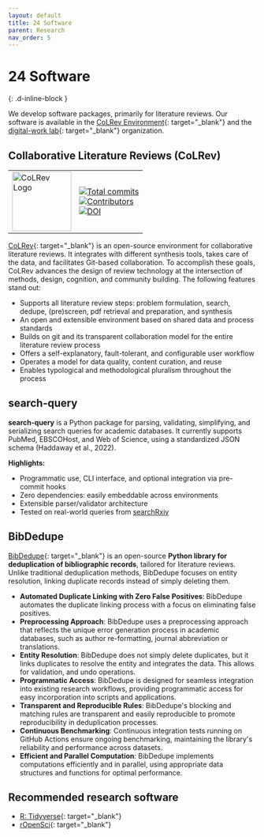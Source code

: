 ```yaml
---
layout: default
title: 24 Software
parent: Research
nav_order: 5
---
```


# 24 Software
{: .d-inline-block }

We develop software packages, primarily for literature reviews.
Our software is available in the [CoLRev Environment](https://github.com/CoLRev-Environment){: target="_blank"} and the [digital-work lab](https://github.com/orgs/digital-work-lab/repositories){: target="_blank"} organization.

## Collaborative Literature Reviews (CoLRev)

<table>
  <tr>
    <td><img src="https://raw.githubusercontent.com/CoLRev-Ecosystem/colrev/main/docs/figures/logo_small.png" alt="CoLRev Logo" width="120"></td>
    <td>
      <a href="https://github.com/CoLRev-Environment/colrev"><img src="https://img.shields.io/github/commit-activity/t/CoLRev-Environment/colrev" alt="Total commits"></a><br>
      <a href="https://github.com/CoLRev-Environment/colrev"><img src="https://img.shields.io/github/contributors-anon/CoLRev-Environment/colrev" alt="Contributors"></a><br>
      <a href="https://zenodo.org/badge/latestdoi/363073613"><img src="https://zenodo.org/badge/363073613.svg" alt="DOI"></a>
    </td>
  </tr>
</table>

[CoLRev](https://github.com/CoLRev-Environment/colrev){: target="_blank"} is an open-source environment for collaborative literature reviews.
It integrates with different synthesis tools, takes care of the data, and facilitates Git-based collaboration. 
To accomplish these goals, CoLRev advances the design of review technology at the intersection of methods, design, cognition, and community building.
The following features stand out:

- Supports all literature review steps: problem formulation, search, dedupe, (pre)screen, pdf retrieval and preparation, and synthesis
- An open and extensible environment based on shared data and process standards
- Builds on git and its transparent collaboration model for the entire literature review process
- Offers a self-explanatory, fault-tolerant, and configurable user workflow
- Operates a model for data quality, content curation, and reuse
- Enables typological and methodological pluralism throughout the process

## search-query

**search-query** is a Python package for parsing, validating, simplifying, and serializing search queries for academic databases. It currently supports PubMed, EBSCOHost, and Web of Science, using a standardized JSON schema (Haddaway et al., 2022).

**Highlights:**

- Programmatic use, CLI interface, and optional integration via pre-commit hooks
- Zero dependencies: easily embeddable across environments
- Extensible parser/validator architecture
- Tested on real-world queries from [searchRxiv](https://www.searchrxiv.org/)

## BibDedupe

[BibDedupe](https://github.com/CoLRev-Environment/bib-dedupe){: target="_blank"} is an open-source **Python library for deduplication of bibliographic records**, tailored for literature reviews.
Unlike traditional deduplication methods, BibDedupe focuses on entity resolution, linking duplicate records instead of simply deleting them.

- **Automated Duplicate Linking with Zero False Positives**: BibDedupe automates the duplicate linking process with a focus on eliminating false positives.
- **Preprocessing Approach**: BibDedupe uses a preprocessing approach that reflects the unique error generation process in academic databases, such as author re-formatting, journal abbreviation or translations.
- **Entity Resolution**: BibDedupe does not simply delete duplicates, but it links duplicates to resolve the entity and integrates the data. This allows for validation, and undo operations.
- **Programmatic Access**: BibDedupe is designed for seamless integration into existing research workflows, providing programmatic access for easy incorporation into scripts and applications.
- **Transparent and Reproducible Rules**: BibDedupe's blocking and matching rules are transparent and easily reproducible to promote reproducibility in deduplication processes.
- **Continuous Benchmarking**: Continuous integration tests running on GitHub Actions ensure ongoing benchmarking, maintaining the library's reliability and performance across datasets.
- **Efficient and Parallel Computation**: BibDedupe implements computations efficiently and in parallel, using appropriate data structures and functions for optimal performance.

## Recommended research software

- [R: Tidyverse](https://www.tidyverse.org/){: target="_blank"}
- [rOpenSci](https://ropensci.org/){: target="_blank"}
